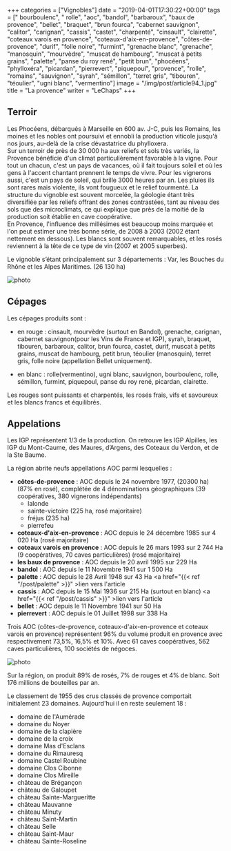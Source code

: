 +++
categories = ["Vignobles"]
date = "2019-04-01T17:30:22+00:00"
tags = [" bourboulenc", " rolle", "aoc", "bandol", "barbaroux", "baux de provence", "bellet", "braquet", "brun fourca", "cabernet sauvignon", "calitor", "carignan", "cassis", "castet", "charpenté", "cinsault", "clairette", "coteaux varois en provence", "coteaux-d'aix-en-provence", "côtes-de-provence", "durif", "folle noire", "furmint", "grenache blanc", "grenache", "manosquin", "mourvèdre", "muscat de hambourg", "muscat à petits grains", "palette", "panse du roy rené", "petit brun", "phocéens", "phylloxéra", "picardan", "pierrevert", "piquepoul", "provence", "rolle", "romains", "sauvignon", "syrah", "sémillon", "terret gris", "tibouren", "téoulier", "ugni blanc", "vermentino"] 
image = "/img/post/article94_1.jpg"
title = "La provence"
writer = "LeChaps"
+++

## Terroir

Les Phocéens, débarqués à Marseille en 600 av. J-C, puis les Romains, les moines et les nobles ont poursuivi et ennobli la production viticole jusqu'à nos jours, au-delà de la crise dévastatrice du phylloxera.  
Sur un terroir de près de 30 000 ha aux reliefs et sols très variés, la Provence bénéficie d'un climat particulièrement favorable à la vigne. Pour tout un chacun, c'est un pays de vacances, où il fait toujours soleil et où les gens à l'accent chantant prennent le temps de vivre. Pour les vignerons aussi, c'est un pays de soleil, qui brille 3000 heures par an. Les pluies ils sont rares mais violente, ils vont fougueux et le relief tourmenté. La structure du vignoble est souvent morcelée, la géologie étant très diversifiée par les reliefs offrant des zones contrastées, tant au niveau des sols que des microclimats, ce qui explique que près de la moitié de la production soit établie en cave coopérative.  
En Provence, l'influence des millésimes est beaucoup moins marquée et l'on peut estimer une très bonne série, de 2008 à 2003 (2002 étant nettement en dessous). Les blancs sont souvent remarquables, et les rosés reviennent à la tête de ce type de vin (2007 et 2005 superbes).

Le vignoble s’étant principalement sur 3 départements : Var, les Bouches du Rhône et les Alpes Maritimes. (26 130 ha)  

![photo][1]

## Cépages

Les cépages produits sont :

* en rouge : cinsault, mourvèdre (surtout en Bandol), grenache, carignan, cabernet sauvignon(pour les Vins de France et IGP), syrah, braquet, tibouren, barbaroux, calitor, brun fourca, castet, durif, muscat à petits grains, muscat de hambourg, petit brun, téoulier (manosquin), terret gris, folle noire (appellation Bellet uniquement).

* en blanc : rolle(vermentino), ugni blanc, sauvignon, bourboulenc, rolle, sémillon, furmint, piquepoul, panse du roy rené, picardan, clairette.  

Les rouges sont puissants et charpentés, les rosés frais, vifs et savoureux et les blancs francs et équilibrés.

## Appelations

Les IGP représentent 1/3 de la production. On retrouve les IGP Alpilles, les IGP du Mont-Caume, des Maures, d’Argens, des Coteaux du Verdon, et de la Ste Baume.

La région abrite neufs appellations AOC parmi lesquelles :

* **côtes-de-provence** : AOC depuis le 24 novembre 1977, (20300 ha) (87% en rosé), complétée de 4 dénominations géographiques (39 coopératives, 380 vignerons indépendants)
  * lalonde
  * sainte-victoire (225 ha, rosé majoritaire)
  * fréjus (235 ha)
  * pierrefeu
* **coteaux-d'aix-en-provence** : AOC depuis le 24 décembre 1985 sur 4 020 Ha (rosé majoritaire)
* **coteaux varois en provence** : AOC depuis le 26 mars 1993 sur 2 744 Ha (9 coopératives, 70 caves particulières) (rosé majoritaire)
* **les baux de provence** : AOC depuis le 20 avril 1995 sur 229 Ha
* **bandol** : AOC depuis le 11 Novembre 1941 sur 1 500 Ha
* **palette** : AOC depuis le 28 Avril 1948 sur 43 Ha <a href="{{< ref "/post/palette" >}}" >lien vers l'article</a>
* **cassis** : AOC depuis le 15 Mai 1936 sur 215 Ha (surtout en blanc)  <a href="{{< ref "/post/cassis" >}}" >lien vers l'article</a> 
* **bellet** : AOC depuis le 11 Novembre 1941 sur 50 Ha
* **pierrevert** : AOC depuis le 01 Juillet 1998 sur 338 Ha

Trois AOC (côtes-de-provence, coteaux-d'aix-en-provence et coteaux varois en provence) représentent 96% du volume produit en provence avec respectivement 73,5%, 16,5% et 10%. Avec 61 caves coopératives, 562 caves particulières, 100 sociétés de négoces.

![photo][2]

Sur la région, on produit 89% de rosés, 7% de rouges et 4% de blanc. Soit 176 millions de bouteilles par an.

Le classement de 1955 des crus classés de provence comportait initialement 23 domaines. Aujourd'hui il en reste seulement 18 :

* domaine de l'Aumérade
* domaine du Noyer
* domaine de la clapière
* domaine de la croix
* domaine Mas d'Esclans
* domaine du Rimauresq
* domaine Castel Roubine
* domaine Clos Cibonne
* domaine Clos Mireille
* château de Brégançon
* château de Galoupet
* château Sainte-Margueritte
* château Mauvanne
* château Minuty
* château Saint-Martin
* château Selle
* château Saint-Maur
* château Sainte-Roseline

[1]: /img/post/article94_1.jpg
[2]: /img/post/article94_2.jpg